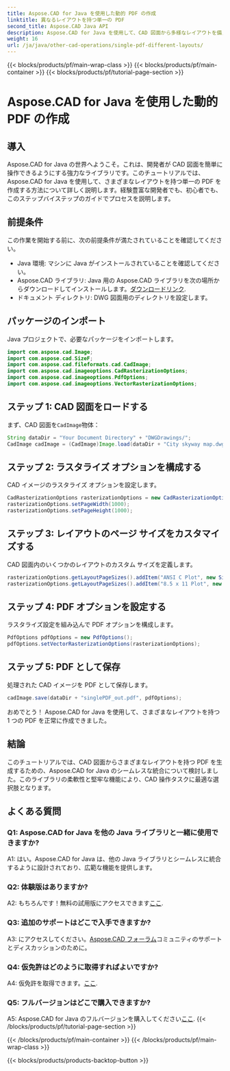 ```yaml
---
title: Aspose.CAD for Java を使用した動的 PDF の作成
linktitle: 異なるレイアウトを持つ単一の PDF
second_title: Aspose.CAD Java API
description: Aspose.CAD for Java を使用して、CAD 図面から多様なレイアウトを備えた美しい PDF を作成します。 Java 開発者向けの簡単な統合と強力な機能。
weight: 16
url: /ja/java/other-cad-operations/single-pdf-different-layouts/
---
```


{{< blocks/products/pf/main-wrap-class >}}
{{< blocks/products/pf/main-container >}}
{{< blocks/products/pf/tutorial-page-section >}}

# Aspose.CAD for Java を使用した動的 PDF の作成

## 導入

Aspose.CAD for Java の世界へようこそ。これは、開発者が CAD 図面を簡単に操作できるようにする強力なライブラリです。このチュートリアルでは、Aspose.CAD for Java を使用して、さまざまなレイアウトを持つ単一の PDF を作成する方法について詳しく説明します。経験豊富な開発者でも、初心者でも、このステップバイステップのガイドでプロセスを説明します。

## 前提条件

この作業を開始する前に、次の前提条件が満たされていることを確認してください。
- Java 環境: マシンに Java がインストールされていることを確認してください。
-  Aspose.CAD ライブラリ: Java 用の Aspose.CAD ライブラリを次の場所からダウンロードしてインストールします。[ダウンロードリンク](https://releases.aspose.com/cad/java/).
- ドキュメント ディレクトリ: DWG 図面用のディレクトリを設定します。

## パッケージのインポート

Java プロジェクトで、必要なパッケージをインポートします。

```java
import com.aspose.cad.Image;
import com.aspose.cad.SizeF;
import com.aspose.cad.fileformats.cad.CadImage;
import com.aspose.cad.imageoptions.CadRasterizationOptions;
import com.aspose.cad.imageoptions.PdfOptions;
import com.aspose.cad.imageoptions.VectorRasterizationOptions;
```

## ステップ 1: CAD 図面をロードする

まず、CAD 図面を`CadImage`物体：

```java
String dataDir = "Your Document Directory" + "DWGDrawings/";
CadImage cadImage = (CadImage)Image.load(dataDir + "City skyway map.dwg");
```

## ステップ 2: ラスタライズ オプションを構成する

CAD イメージのラスタライズ オプションを設定します。

```java
CadRasterizationOptions rasterizationOptions = new CadRasterizationOptions();
rasterizationOptions.setPageWidth(1000);
rasterizationOptions.setPageHeight(1000);
```

## ステップ 3: レイアウトのページ サイズをカスタマイズする

CAD 図面内のいくつかのレイアウトのカスタム サイズを定義します。

```java
rasterizationOptions.getLayoutPageSizes().addItem("ANSI C Plot", new SizeF(500, 1000));
rasterizationOptions.getLayoutPageSizes().addItem("8.5 x 11 Plot", new SizeF(1000, 100));
```

## ステップ 4: PDF オプションを設定する

ラスタライズ設定を組み込んで PDF オプションを構成します。

```java
PdfOptions pdfOptions = new PdfOptions();
pdfOptions.setVectorRasterizationOptions(rasterizationOptions);
```

## ステップ 5: PDF として保存

処理された CAD イメージを PDF として保存します。

```java
cadImage.save(dataDir + "singlePDF_out.pdf", pdfOptions);
```

おめでとう！ Aspose.CAD for Java を使用して、さまざまなレイアウトを持つ 1 つの PDF を正常に作成できました。

## 結論

このチュートリアルでは、CAD 図面からさまざまなレイアウトを持つ PDF を生成するための、Aspose.CAD for Java のシームレスな統合について検討しました。このライブラリの柔軟性と堅牢な機能により、CAD 操作タスクに最適な選択肢となります。

## よくある質問

### Q1: Aspose.CAD for Java を他の Java ライブラリと一緒に使用できますか?

A1: はい。Aspose.CAD for Java は、他の Java ライブラリとシームレスに統合するように設計されており、広範な機能を提供します。

### Q2: 体験版はありますか?

 A2: もちろんです！無料の試用版にアクセスできます[ここ](https://releases.aspose.com/).

### Q3: 追加のサポートはどこで入手できますか?

 A3: にアクセスしてください。[Aspose.CAD フォーラム](https://forum.aspose.com/c/cad/19)コミュニティのサポートとディスカッションのために。

### Q4: 仮免許はどのように取得すればよいですか?

 A4: 仮免許を取得できます。[ここ](https://purchase.aspose.com/temporary-license/).

### Q5: フルバージョンはどこで購入できますか?

A5: Aspose.CAD for Java のフルバージョンを購入してください[ここ](https://purchase.aspose.com/buy).
{{< /blocks/products/pf/tutorial-page-section >}}

{{< /blocks/products/pf/main-container >}}
{{< /blocks/products/pf/main-wrap-class >}}

{{< blocks/products/products-backtop-button >}}

